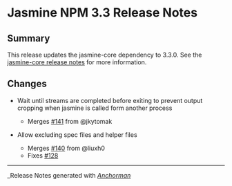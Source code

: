 # Jasmine NPM 3.3 Release Notes

## Summary

This release updates the jasmine-core dependency to 3.3.0. See the
[jasmine-core release notes](https://github.com/pivotal/jasmine/blob/master/release_notes/3.3.0.md)
for more information.

## Changes

* Wait until streams are completed before exiting to prevent output cropping when jasmine is called form another process
  - Merges [#141](https://github.com/jasmine/jasmine-npm/issues/141) from @jkytomak


* Allow excluding spec files and helper files
  - Merges [#140](https://github.com/jasmine/jasmine-npm/issues/140) from @liuxh0
  - Fixes [#128](https://github.com/jasmine/jasmine-npm/issues/128)


------

_Release Notes generated with _[Anchorman](http://github.com/infews/anchorman)_
